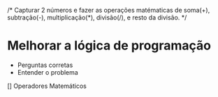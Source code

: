 /* 
 Capturar 2 números
 e fazer as operações matématicas
 de soma(+), subtração(-), multiplicação(*),
 divisão(/), e resto da divisão. 
*/


# Melhorar a lógica de programação 
- Perguntas corretas
- Entender o problema


[] Operadores Matemáticos